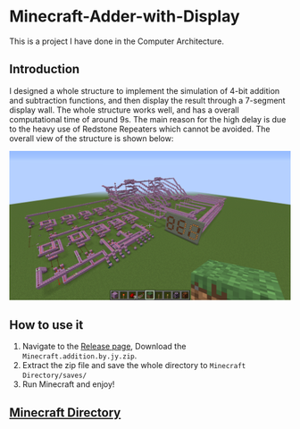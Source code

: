# Minecraft-Adder-with-Display
This is a project I have done in the Computer Architecture.

## Introduction

I designed a whole structure to implement the simulation of 4-bit addition and subtraction functions, and then display the result through a 7-segment display wall. The whole structure works well, and has a overall computational time of around 9s. The main reason for the high delay is due to the heavy use of Redstone Repeaters which cannot be avoided. The overall view of the structure is shown below:

![overview of the structure](overview.png)

## How to use it

1. Navigate to the [Release page](https://github.com/jingye-xu/Minecraft-Adder-with-Display/releases), Download the `Minecraft.addition.by.jy.zip`.  
2. Extract the zip file and save the whole directory to `Minecraft Directory/saves/`
3. Run Minecraft and enjoy!

## [Minecraft Directory](https://minecraft.fandom.com/wiki/.minecraft)
